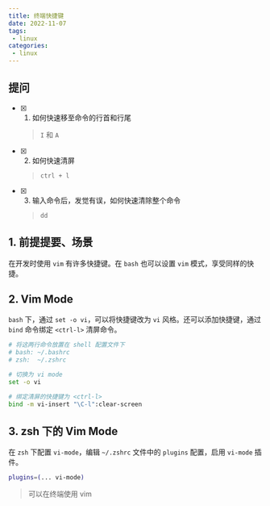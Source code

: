 ```yaml
---
title: 终端快捷键
date: 2022-11-07
tags:
 - linux
categories: 
 - linux
---
```



<!-- ## 总结 -->






## 提问
- [x] 1. 如何快速移至命令的行首和行尾
    > `I` 和 `A`
- [x] 2. 如何快速清屏
    > `ctrl + l`
- [x] 3. 输入命令后，发觉有误，如何快速清除整个命令
    > `dd`





## 1. 前提提要、场景
在开发时使用 `vim` 有许多快捷键。在 `bash` 也可以设置 `vim` 模式，享受同样的快捷。 





## 2. Vim Mode
`bash` 下，通过 `set -o vi`，可以将快捷键改为 `vi` 风格。还可以添加快捷键，通过 `bind` 命令绑定 `<ctrl-l>` 清屏命令。

```bash
# 将这两行命令放置在 shell 配置文件下
# bash: ~/.bashrc
# zsh:  ~/.zshrc

# 切换为 vi mode
set -o vi

# 绑定清屏的快捷键为 <ctrl-l>
bind -m vi-insert "\C-l":clear-screen
```


## 3. zsh 下的 Vim Mode
在 `zsh` 下配置 `vi-mode`，编辑 `~/.zshrc` 文件中的 `plugins` 配置，启用 `vi-mode` 插件。
```bash
plugins=(... vi-mode)
```

> 可以在终端使用 vim


